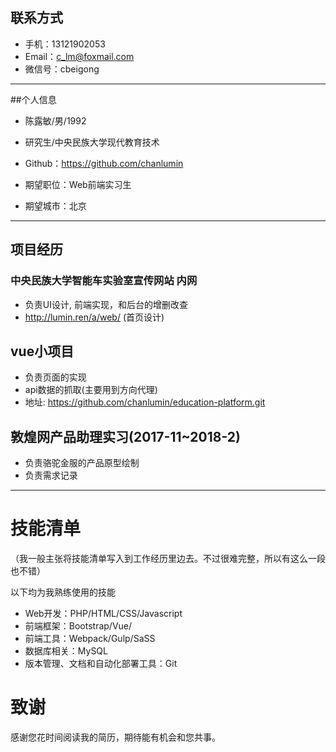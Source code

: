 ## 联系方式
- 手机：13121902053 
- Email：c_lm@foxmail.com 
- 微信号：cbeigong

---

##个人信息

- 陈露敏/男/1992 
- 研究生/中央民族大学现代教育技术 
- Github：https://github.com/chanlumin 

- 期望职位：Web前端实习生
- 期望城市：北京

---

## 项目经历

### 中央民族大学智能车实验室宣传网站 内网
- 负责UI设计, 前端实现，和后台的增删改查 
- http://lumin.ren/a/web/ (首页设计)


## vue小项目
- 负责页面的实现
- api数据的抓取(主要用到方向代理)
- 地址: https://github.com/chanlumin/education-platform.git

## 敦煌网产品助理实习(2017-11~2018-2)

- 负责骆驼金服的产品原型绘制
- 负责需求记录

---

# 技能清单
（我一般主张将技能清单写入到工作经历里边去。不过很难完整，所以有这么一段也不错）

以下均为我熟练使用的技能

- Web开发：PHP/HTML/CSS/Javascript
- 前端框架：Bootstrap/Vue/
- 前端工具：Webpack/Gulp/SaSS
- 数据库相关：MySQL
- 版本管理、文档和自动化部署工具：Git

# 致谢
感谢您花时间阅读我的简历，期待能有机会和您共事。